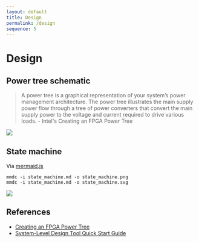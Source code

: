 ```yaml
---
layout: default
title: Design
permalink: /design
sequence: 5
---
```


# Design

## Power tree schematic

> A power tree is a graphical representation of your system’s power management architecture. The power tree illustrates the main supply power flow through a tree of power converters that convert the main supply power to the voltage and current required to drive various loads. - Intel's Creating an FPGA Power Tree

![](power_tree.png)

## State machine

Via [mermaid.js](https://mermaidjs.github.io/)

```
mmdc -i state_machine.md -o state_machine.png
mmdc -i state_machine.md -o state_machine.svg
```

![](state_machine.png)

## References

- [Creating an FPGA Power Tree](https://www.intel.com/content/dam/www/programmable/us/en/pdfs/literature/an/an-721-creating-fpga-power-tree.pdf)
- [System-Level Design Tool Quick Start Guide](https://www.analog.com/media/en/technical-documentation/user-guides/ltpowerplanneriii_qsg.pdf)
